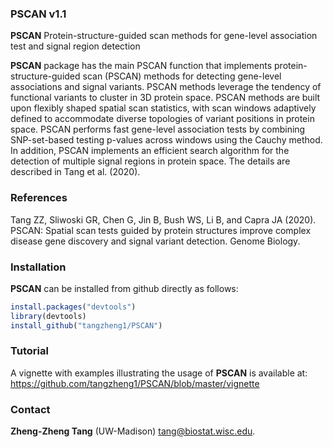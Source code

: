 ### PSCAN v1.1

**PSCAN** Protein-structure-guided scan methods for gene-level association test and signal region detection

**PSCAN** package has the main PSCAN function that implements protein-structure-guided scan (PSCAN)
methods for detecting gene-level associations and signal variants. PSCAN methods leverage the tendency of
functional variants to cluster in 3D protein space. PSCAN methods are built upon flexibly shaped spatial
scan statistics, with scan windows adaptively defined to accommodate diverse topologies of variant positions
in protein space. PSCAN performs fast gene-level association tests by combining SNP-set-based testing
p-values across windows using the Cauchy method. In addition, PSCAN implements an efficient search
algorithm for the detection of multiple signal regions in protein space. The details are described in Tang et
al. (2020).

### References

Tang ZZ, Sliwoski GR, Chen G, Jin B, Bush WS, Li B, and Capra JA (2020). PSCAN: Spatial scan tests guided by protein structures improve complex disease gene discovery and signal variant detection. Genome Biology.


### Installation

**PSCAN** can be installed from github directly as follows:

```r
install.packages("devtools")
library(devtools)
install_github("tangzheng1/PSCAN")
```

### Tutorial

A vignette with examples illustrating the usage of **PSCAN** is available at: https://github.com/tangzheng1/PSCAN/blob/master/vignette

### Contact

**Zheng-Zheng Tang** (UW-Madison) tang@biostat.wisc.edu.

